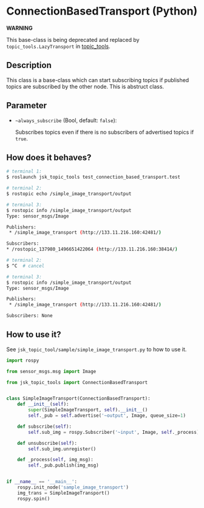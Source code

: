 # ConnectionBasedTransport (Python)

**WARNING**

This base-class is being deprecated and replaced by `topic_tools.LazyTransport` in
[topic_tools](http://wiki.ros.org/topic_tools).

## Description

This class is a base-class which can start subscribing topics if published topics are subscribed by the other node.
This is abstruct class.

## Parameter

* `~always_subscribe` (Bool, default: `false`):

  Subscribes topics even if there is no subscribers of advertised topics if `true`.

## How does it behaves?

```bash
# terminal 1:
$ roslaunch jsk_topic_tools test_connection_based_transport.test

# terminal 2:
$ rostopic echo /simple_image_transport/output

# terminal 3:
$ rostopic info /simple_image_transport/output
Type: sensor_msgs/Image

Publishers:
 * /simple_image_transport (http://133.11.216.160:42481/)

Subscribers:
* /rostopic_137980_1496651422064 (http://133.11.216.160:38414/)

# terminal 2:
$ ^C  # cancel

# terminal 3:
$ rostopic info /simple_image_transport/output
Type: sensor_msgs/Image

Publishers:
 * /simple_image_transport (http://133.11.216.160:42481/)

Subscribers: None
```

## How to use it?

See `jsk_topic_tool/sample/simple_image_transport.py` to how to use it.

```python
import rospy

from sensor_msgs.msg import Image

from jsk_topic_tools import ConnectionBasedTransport


class SimpleImageTransport(ConnectionBasedTransport):
    def __init__(self):
        super(SimpleImageTransport, self).__init__()
        self._pub = self.advertise('~output', Image, queue_size=1)

    def subscribe(self):
        self.sub_img = rospy.Subscriber('~input', Image, self._process)

    def unsubscribe(self):
        self.sub_img.unregister()

    def _process(self, img_msg):
        self._pub.publish(img_msg)


if __name__ == '__main__':
    rospy.init_node('sample_image_transport')
    img_trans = SimpleImageTransport()
    rospy.spin()
```
